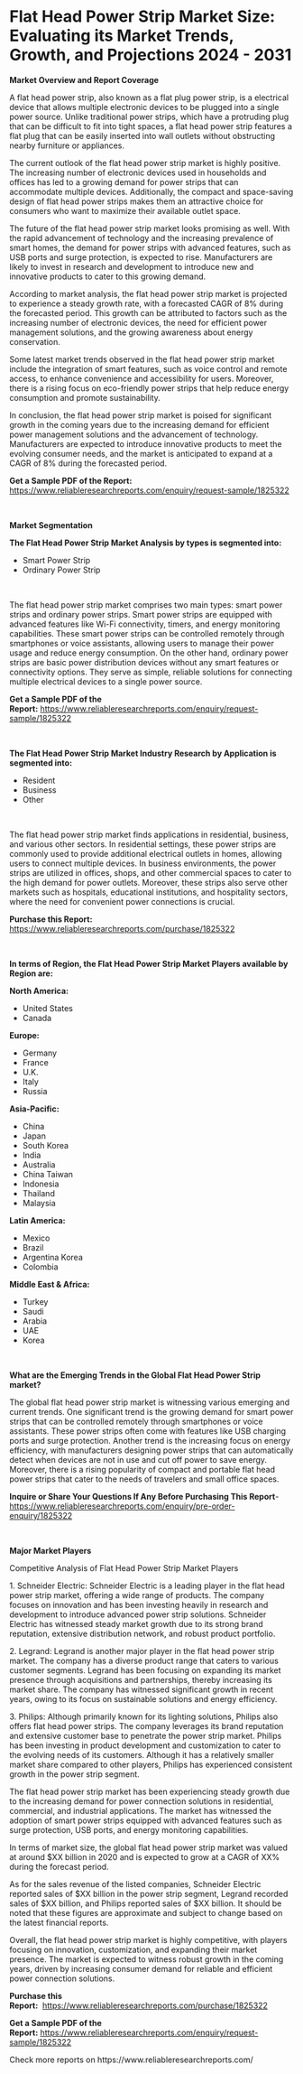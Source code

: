 <p><h1>Flat Head Power Strip Market Size: Evaluating its Market Trends, Growth, and Projections 2024 - 2031</h1></p><p><strong>Market Overview and Report Coverage</strong></p>
<p><p>A flat head power strip, also known as a flat plug power strip, is a electrical device that allows multiple electronic devices to be plugged into a single power source. Unlike traditional power strips, which have a protruding plug that can be difficult to fit into tight spaces, a flat head power strip features a flat plug that can be easily inserted into wall outlets without obstructing nearby furniture or appliances.</p><p>The current outlook of the flat head power strip market is highly positive. The increasing number of electronic devices used in households and offices has led to a growing demand for power strips that can accommodate multiple devices. Additionally, the compact and space-saving design of flat head power strips makes them an attractive choice for consumers who want to maximize their available outlet space.</p><p>The future of the flat head power strip market looks promising as well. With the rapid advancement of technology and the increasing prevalence of smart homes, the demand for power strips with advanced features, such as USB ports and surge protection, is expected to rise. Manufacturers are likely to invest in research and development to introduce new and innovative products to cater to this growing demand.</p><p>According to market analysis, the flat head power strip market is projected to experience a steady growth rate, with a forecasted CAGR of 8% during the forecasted period. This growth can be attributed to factors such as the increasing number of electronic devices, the need for efficient power management solutions, and the growing awareness about energy conservation.</p><p>Some latest market trends observed in the flat head power strip market include the integration of smart features, such as voice control and remote access, to enhance convenience and accessibility for users. Moreover, there is a rising focus on eco-friendly power strips that help reduce energy consumption and promote sustainability.</p><p>In conclusion, the flat head power strip market is poised for significant growth in the coming years due to the increasing demand for efficient power management solutions and the advancement of technology. Manufacturers are expected to introduce innovative products to meet the evolving consumer needs, and the market is anticipated to expand at a CAGR of 8% during the forecasted period.</p></p>
<p><strong>Get a Sample PDF of the Report:</strong> <a href="https://www.reliableresearchreports.com/enquiry/request-sample/1825322">https://www.reliableresearchreports.com/enquiry/request-sample/1825322</a></p>
<p>&nbsp;</p>
<p><strong>Market Segmentation</strong></p>
<p><strong>The Flat Head Power Strip Market Analysis by types is segmented into:</strong></p>
<p><ul><li>Smart Power Strip</li><li>Ordinary Power Strip</li></ul></p>
<p>&nbsp;</p>
<p><p>The flat head power strip market comprises two main types: smart power strips and ordinary power strips. Smart power strips are equipped with advanced features like Wi-Fi connectivity, timers, and energy monitoring capabilities. These smart power strips can be controlled remotely through smartphones or voice assistants, allowing users to manage their power usage and reduce energy consumption. On the other hand, ordinary power strips are basic power distribution devices without any smart features or connectivity options. They serve as simple, reliable solutions for connecting multiple electrical devices to a single power source.</p></p>
<p><strong>Get a Sample PDF of the Report:</strong>&nbsp;<a href="https://www.reliableresearchreports.com/enquiry/request-sample/1825322">https://www.reliableresearchreports.com/enquiry/request-sample/1825322</a></p>
<p>&nbsp;</p>
<p><strong>The Flat Head Power Strip Market Industry Research by Application is segmented into:</strong></p>
<p><ul><li>Resident</li><li>Business</li><li>Other</li></ul></p>
<p>&nbsp;</p>
<p><p>The flat head power strip market finds applications in residential, business, and various other sectors. In residential settings, these power strips are commonly used to provide additional electrical outlets in homes, allowing users to connect multiple devices. In business environments, the power strips are utilized in offices, shops, and other commercial spaces to cater to the high demand for power outlets. Moreover, these strips also serve other markets such as hospitals, educational institutions, and hospitality sectors, where the need for convenient power connections is crucial.</p></p>
<p><strong>Purchase this Report:</strong>&nbsp; <a href="https://www.reliableresearchreports.com/purchase/1825322">https://www.reliableresearchreports.com/purchase/1825322</a></p>
<p>&nbsp;</p>
<p><strong>In terms of Region, the Flat Head Power Strip Market Players available by Region are:</strong></p>
<p>
    <p> <strong> North America: </strong>
        <ul>
            <li>United States</li>
            <li>Canada</li>
        </ul>
        </p> 
    <p> <strong> Europe: </strong>
        <ul>
            <li>Germany</li>
            <li>France</li>
            <li>U.K.</li>
            <li>Italy</li>
            <li>Russia</li>
        </ul>
        </p> 
    <p> <strong> Asia-Pacific: </strong>
        <ul>
            <li>China</li>
            <li>Japan</li>
            <li>South Korea</li>
            <li>India</li>
            <li>Australia</li>
            <li>China Taiwan</li>
            <li>Indonesia</li>
            <li>Thailand</li>
            <li>Malaysia</li>
        </ul>
        </p> 
    <p> <strong> Latin America: </strong>
        <ul>
            <li>Mexico</li>
            <li>Brazil</li>
            <li>Argentina Korea</li>
            <li>Colombia</li>
        </ul>
        </p> 
    <p> <strong> Middle East & Africa: </strong>
        <ul>
            <li>Turkey</li>
            <li>Saudi</li>
            <li>Arabia</li>
            <li>UAE</li>
            <li>Korea</li>
        </ul>
    </p>
    </p>
<p>&nbsp;</p>
<p><strong>What are the Emerging Trends in the Global Flat Head Power Strip market?</strong></p>
<p><p>The global flat head power strip market is witnessing various emerging and current trends. One significant trend is the growing demand for smart power strips that can be controlled remotely through smartphones or voice assistants. These power strips often come with features like USB charging ports and surge protection. Another trend is the increasing focus on energy efficiency, with manufacturers designing power strips that can automatically detect when devices are not in use and cut off power to save energy. Moreover, there is a rising popularity of compact and portable flat head power strips that cater to the needs of travelers and small office spaces.</p></p>
<p><strong>Inquire or Share Your Questions If Any Before Purchasing This Report</strong>- <a href="https://www.reliableresearchreports.com/enquiry/pre-order-enquiry/1825322">https://www.reliableresearchreports.com/enquiry/pre-order-enquiry/1825322</a></p>
<p>&nbsp;</p>
<p><strong>Major Market Players</strong></p>
<p><p>Competitive Analysis of Flat Head Power Strip Market Players</p><p>1. Schneider Electric: Schneider Electric is a leading player in the flat head power strip market, offering a wide range of products. The company focuses on innovation and has been investing heavily in research and development to introduce advanced power strip solutions. Schneider Electric has witnessed steady market growth due to its strong brand reputation, extensive distribution network, and robust product portfolio.</p><p>2. Legrand: Legrand is another major player in the flat head power strip market. The company has a diverse product range that caters to various customer segments. Legrand has been focusing on expanding its market presence through acquisitions and partnerships, thereby increasing its market share. The company has witnessed significant growth in recent years, owing to its focus on sustainable solutions and energy efficiency.</p><p>3. Philips: Although primarily known for its lighting solutions, Philips also offers flat head power strips. The company leverages its brand reputation and extensive customer base to penetrate the power strip market. Philips has been investing in product development and customization to cater to the evolving needs of its customers. Although it has a relatively smaller market share compared to other players, Philips has experienced consistent growth in the power strip segment.</p><p>The flat head power strip market has been experiencing steady growth due to the increasing demand for power connection solutions in residential, commercial, and industrial applications. The market has witnessed the adoption of smart power strips equipped with advanced features such as surge protection, USB ports, and energy monitoring capabilities.</p><p>In terms of market size, the global flat head power strip market was valued at around $XX billion in 2020 and is expected to grow at a CAGR of XX% during the forecast period.</p><p>As for the sales revenue of the listed companies, Schneider Electric reported sales of $XX billion in the power strip segment, Legrand recorded sales of $XX billion, and Philips reported sales of $XX billion. It should be noted that these figures are approximate and subject to change based on the latest financial reports.</p><p>Overall, the flat head power strip market is highly competitive, with players focusing on innovation, customization, and expanding their market presence. The market is expected to witness robust growth in the coming years, driven by increasing consumer demand for reliable and efficient power connection solutions.</p></p>
<p><strong>Purchase this Report:</strong>&nbsp;&nbsp;<a href="https://www.reliableresearchreports.com/purchase/1825322">https://www.reliableresearchreports.com/purchase/1825322</a></p>
<p></p>
<p><strong>Get a Sample PDF of the Report:</strong>&nbsp;<a href="https://www.reliableresearchreports.com/enquiry/request-sample/1825322">https://www.reliableresearchreports.com/enquiry/request-sample/1825322</a></p>
<p>Check more reports on https://www.reliableresearchreports.com/</p>